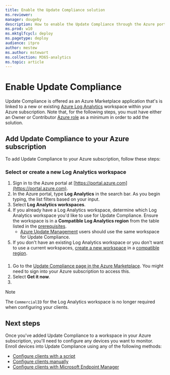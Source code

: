 ```yaml
---
title: Enable the Update Compliance solution
ms.reviewer: 
manager: dougeby
description: How to enable the Update Compliance through the Azure portal
ms.prod: w10
ms.mktglfcycl: deploy
ms.pagetype: deploy
audience: itpro
author: mestew
ms.author: mstewart
ms.collection: M365-analytics
ms.topic: article
---
```


# Enable Update Compliance

Update Compliance is offered as an Azure Marketplace application that's is linked to a new or existing [Azure Log Analytics](/azure/log-analytics/query-language/get-started-analytics-portal) workspace within your Azure subscription. Note that, for the following steps, you must have either an Owner or Contributor [Azure role](/azure/role-based-access-control/rbac-and-directory-admin-roles#azure-roles) as a minimum in order to add the solution.

## Add Update Compliance to your Azure subscription

To add Update Compliance to your Azure subscription, follow these steps:

### Select or create a new Log Analytics workspace

1. Sign in to the Azure portal at [https://portal.azure.com](https://portal.azure.com).
1. In the Azure portal, type **Log Analytics** in the search bar. As you begin typing, the list filters based on your input.
1. Select **Log Analytics workspaces**.
1. If you already have a Log Analytics workspace, determine which Log Analytics workspace you'd like to use for Update Compliance. Ensure the workspace is in a **Compatible Log Analytics region** from the table listed in the [prerequisites](update-compliance-v2-prerequisites.md#log-analytics-regions).
   - [Azure Update Management](/azure/automation/automation-intro#update-management) users should use the same workspace for Update Compliance.
1. If you don't have an existing Log Analytics workspace or you don't want to use a current workspaces, [create a new workspace](/azure/azure-monitor/logs/quick-create-workspace) in a [compatible region](update-compliance-v2-prerequisites.md#log-analytics-regions).

### 
1. Go to the [Update Compliance page in the Azure Marketplace](https://azuremarketplace.microsoft.com/marketplace/apps/Microsoft.WaaSUpdateInsights?tab=Overview). You might need to sign into your Azure subscription to access this.
1. Select **Get it now**. 
1. 
<!--
1. Choose an existing or configure a new Log Analytics Workspace, ensuring it is in a **Compatible Log Analytics region** from the table listed in the [prerequisites](update-compliance-v2-prerequisites.md#log-analytics-regions). Although an Azure subscription is required, you won't be charged for ingestion of Update Compliance data.
   - [Azure Update Management](/azure/automation/automation-intro#update-management) users should use the same workspace for Update Compliance.
1. After your workspace is configured and selected, select **Create**. You'll receive a notification when the solution has been successfully created.  -->

> [!Note]
> The `CommercialID` for the Log Analytics workspace is no longer required when configuring your clients.  


## Next steps

Once you've added Update Compliance to a workspace in your Azure subscription, you'll need to configure any devices you want to monitor. Enroll devices into Update Compliance using any of the following methods:

- [Configure clients with a script](update-compliance-configuration-script.md)
- [Configure clients manually](update-compliance-configuration-manual.md)
- [Configure clients with Microsoft Endpoint Manager](update-compliance-configuration-mem.md)

